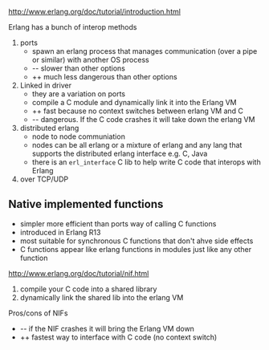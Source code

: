 http://www.erlang.org/doc/tutorial/introduction.html

Erlang has a bunch of interop methods

1. ports
    * spawn an erlang process that manages communication (over a pipe or similar) with another OS process
    * -- slower than other options
    * ++ much less dangerous than other options
2. Linked in driver
    * they are a variation on ports
    * compile a C module and dynamically link it into the Erlang VM
    * ++ fast because no context switches between erlang VM and C
    * -- dangerous. If the C code crashes it will take down the erlang VM
3. distributed erlang
    * node to node communiation
    * nodes can be all erlang or a mixture of erlang and any lang that supports the distributed erlang interface e.g. C, Java
    * there is an `erl_interface` C lib to help write C code that interops with Erlang
4. over TCP/UDP

## Native implemented functions

* simpler more efficient than ports way of calling C functions
* introduced in Erlang R13
* most suitable for synchronous C functions that don't ahve side effects
* C functions appear like erlang functions in modules just like any other function

http://www.erlang.org/doc/tutorial/nif.html

1. compile your C code into a shared library
2. dynamically link the shared lib into the erlang VM

Pros/cons of NIFs

* -- if the NIF crashes it will bring the Erlang VM down
* ++ fastest way to interface with C code (no context switch)
